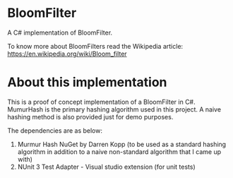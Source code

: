# BloomFilter
A C# implementation of BloomFilter.

To know more about BloomFilters read the Wikipedia article: https://en.wikipedia.org/wiki/Bloom_filter

# About this implementation

This is a proof of concept implementation of a BloomFilter in C#.
MumurHash is the primary hashing algorithm used in this project.
A naive hashing method is also provided just for demo purposes.

The dependencies are as below:
1. Murmur Hash NuGet by Darren Kopp (to be used as a standard hashing algorithm in addition to a naive non-standard algorithm that I came up with)
2. NUnit 3 Test Adapter - Visual studio extension (for unit tests)


